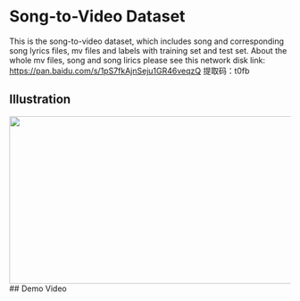 # Song-to-Video Dataset
This is the song-to-video dataset, which includes song and corresponding song lyrics files, mv files and labels with training set and test set. About the whole mv files, song and song lirics please see this network disk link: https://pan.baidu.com/s/1pS7fkAjnSeju1GR46veqzQ  提取码：t0fb

## Illustration
<div align=center><img src="https://user-images.githubusercontent.com/102368468/160239206-18d7565a-9d27-48c6-be32-158f571ae716.png" width="750" height="300" /></div>
## Demo Video
